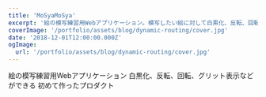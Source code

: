 ```yaml
---
title: 'MoSyaMoSya'
excerpt: '絵の模写練習用Webアプリケーション。模写したい絵に対して白黒化、反転、回転、グリット表示などができる。初めて作ったプロダクト。'
coverImage: '/portfolio/assets/blog/dynamic-routing/cover.jpg'
date: '2018-12-01T12:00:00.000Z'
ogImage:
  url: '/portfolio/assets/blog/dynamic-routing/cover.jpg'
---
```


絵の模写練習用Webアプリケーション
白黒化、反転、回転、グリット表示などができる
初めて作ったプロダクト